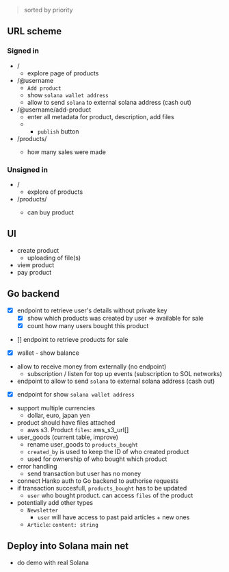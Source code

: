 > sorted by priority

## URL scheme

### Signed in

- /
  - explore page of products
- /@username
  - `Add product`
  - show `solana wallet address`
  - allow to send `solana` to external solana address (cash out)
- /@username/add-product
  - enter all metadata for product, description, add files
  - - `publish` button
- /products/<product-id>
  - how many sales were made

### Unsigned in

- /
  - explore of products
- /products/<product-id>
  - can buy product

## UI

- create product
  - uploading of file(s)
- view product
- pay product

## Go backend

- [x] endpoint to retrieve user's details without private key
  - [x] show which products was created by user => available for sale
  - [x] count how many users bought this product
- [] endpoint to retrieve products for sale
- [x] wallet - show balance
- allow to receive money from externally (no endpoint)
  - subscription / listen for top up events (subscription to SOL networks)
- endpoint to allow to send `solana` to external solana address (cash out)
- [x] endpoint for show `solana wallet address`
- support multiple currencies
  - dollar, euro, japan yen
- product should have files attached
  - aws s3. Product `files`: aws_s3_url[]
- user_goods (current table, improve)
  - rename user_goods to `products_bought`
  - `created_by` is used to keep the ID of who created product
  - used for ownership of who bought which product
- error handling
  - send transaction but user has no money
- connect Hanko auth to Go backend to authorise requests
- if transaction succesfull, `products_bought` has to be updated
  - `user` who bought product. can access `files` of the product
- potentially add other types
  - `Newsletter`
    - `user` will have access to past paid articles + new ones
  - `Article`: `content: string`

## Deploy into Solana main net

- do demo with real Solana
